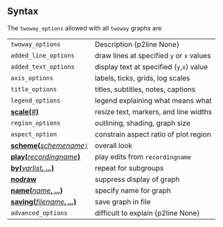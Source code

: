 ## Syntax

The `twoway_options` allowed with all `twoway` graphs are

|                                                                                                                                                                                        |                                           |
|----------------------------------------------------------------------------------------------------------------------------------------------------------------------------------------|-------------------------------------------|
| `twoway_options`                                                                                                                                                                       | Description {p2line None}                 |
| `added_line_options`                                                                                                                                                                   | draw lines at specified `y` or `x` values |
| `added_text_options`                                                                                                                                                                   | display text at specified (`y`,`x`) value |
| `axis_options`                                                                                                                                                                         | labels, ticks, grids, log scales          |
| `title_options`                                                                                                                                                                        | titles, subtitles, notes, captions        |
| `legend_options`                                                                                                                                                                       | legend explaining what means what         |
| [<strong>scale(</strong><var class="command">#</var><strong>)</strong>](http://www.stata.com/help.cgi?scale_option)                                         | resize text, markers, and line widths     |
| `region_options`                                                                                                                                                                       | outlining, shading, graph size            |
| `aspect_option`                                                                                                                                                                        | constrain aspect ratio of plot region     |
| [<strong>scheme(</strong><var class="command">schemename</var><code class="command">)</code><strong></strong>](http://www.stata.com/help.cgi?scheme_option) | overall look                              |
| [<strong>play(</strong><var class="command">recordingname</var><strong>)</strong>](http://www.stata.com/help.cgi?play_option)                               | play edits from `recordingname`           |
| [<strong>by(</strong><var class="command">varlist</var><strong>, ...)</strong>](http://www.stata.com/help.cgi?by_option)                                    | repeat for subgroups                      |
| [<strong>nodraw</strong>](http://www.stata.com/help.cgi?nodraw_option)                                                                                      | suppress display of graph                 |
| [<strong>name(</strong><var class="command">name</var><strong>, ...)</strong>](http://www.stata.com/help.cgi?name_option)                                   | specify name for graph                    |
| [<strong>saving(</strong><var class="command">filename</var><strong>, ...)</strong>](http://www.stata.com/help.cgi?saving_option)                           | save graph in file                        |
| `advanced_options`                                                                                                                                                                     | difficult to explain {p2line None}        |
